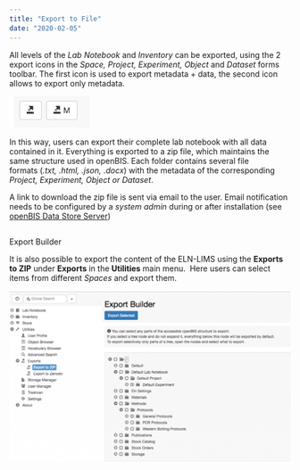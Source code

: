 ```yaml
---
title: "Export to File"
date: "2020-02-05"
---
```


  
All levels of the _Lab Notebook_ and _Inventory_ can be exported, using the 2 export icons in the _Space, Project, Experiment, Object_ and _Dataset_ forms toolbar. The first icon is used to export metadata + data, the second icon allows to export only metadata.

![](images/export-icons.png)

In this way, users can export their complete lab notebook with all data contained in it. Everything is exported to a zip file, which maintains the same structure used in openBIS. Each folder contains several file formats (_.txt, .html, .json, .docx_) with the metadata of the corresponding _Project, Experiment, Object or Dataset_.

  
A link to download the zip file is sent via email to the user. Email notification needs to be configured by a _system admin_ during or after installation (see [openBIS Data Store Server](https://wiki-bsse.ethz.ch/display/openBISDoc1906/Installation+and+Administrators+Guide+of+the+openBIS+Data+Store+Server))

##   
Export Builder

  
It is also possible to export the content of the ELN-LIMS using the **Exports** **to ZIP** under **Exports** in the **Utilities** main menu.  Here users can select items from different _Spaces_ and export them.

![](images/export-to-zip-1024x627.png)
